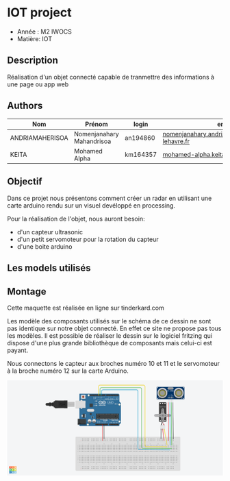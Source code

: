 # IOT project

- Année : M2 IWOCS
- Matière: IOT

## Description
Réalisation d'un objet connecté capable de tranmettre des informations à une page ou app web
## Authors

| Nom             | Prénom                    | login    | email                                             |
| --------------- | ------------------------- | -------- | ------------------------------------------------- |
| ANDRIAMAHERISOA | Nomenjanahary Mahandrisoa | an194860 | nomenjanahary.andriamaherisoa@etu.univ-lehavre.fr |
| KEITA | Mohamed Alpha | km164357  | mohamed-alpha.keita@etu.univ-lehavre.fr |

## Objectif
Dans ce projet nous présentons comment créer un radar en utilisant une carte arduino rendu sur un visuel devéloppé en processing.

Pour la réalisation de l'objet, nous auront besoin:

- d'un capteur ultrasonic
- d'un petit servomoteur pour la rotation du capteur
- d'une boite arduino

## Les models utilisés


## Montage

Cette maquette est réalisée en ligne sur tinderkard.com

Les modèle des composants utilisés sur le schéma de ce dessin ne sont pas identique sur notre objet connecté. En effet ce site ne propose pas tous les modèles. Il est possible de réaliser le dessin sur le logiciel fritzing qui dispose d'une plus grande bibliothèque de composants mais celui-ci est payant.

Nous connectons le capteur aux broches numéro 10 et 11 et le servomoteur à la broche numéro 12 sur la carte Arduino.

  ![Courbe de comparaison sans empechement](montage.png)


